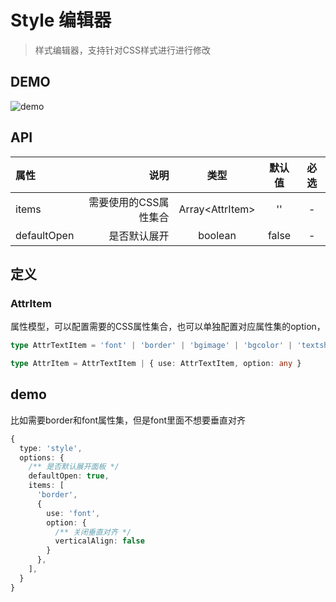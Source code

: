 # Style 编辑器

> 样式编辑器，支持针对CSS样式进行进行修改

## DEMO

![demo](https://f2.eckwai.com/kos/nlav12333/fangzhou/pub/compress/image-7282d84d-348e-43f4-9731-80d5e11abf24.png)

## API

| 属性      |                                               说明 |                          类型                           | 默认值 | 必选 |
| :-------- | -------------------------------------------------: | :-----------------------------------------------------: | :----: | :--: |
| items     |                           需要使用的CSS属性集合 |                Array\<AttrItem\> | ''                      |   -    |  -   |
| defaultOpen  | 是否默认展开 | boolean| false |   -    |  -   |

## 定义

### AttrItem
属性模型，可以配置需要的CSS属性集合，也可以单独配置对应属性集的option，
```typescript
type AttrTextItem = 'font' | 'border' | 'bgimage' | 'bgcolor' | 'textshadow' | 'shadow'

type AttrItem = AttrTextItem | { use: AttrTextItem, option: any }
```

## demo
比如需要border和font属性集，但是font里面不想要垂直对齐
```typescript
{
  type: 'style',
  options: {
    /** 是否默认展开面板 */
    defaultOpen: true,
    items: [
      'border',
      {
        use: 'font',
        option: {
          /** 关闭垂直对齐 */
          verticalAlign: false
        }
      },
    ],
  }
}

```